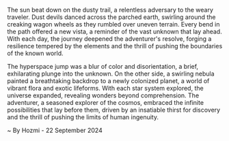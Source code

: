 
The sun beat down on the dusty trail, a relentless adversary to the weary traveler. Dust devils danced across the parched earth, swirling around the creaking wagon wheels as they rumbled over uneven terrain.  Every bend in the path offered a new vista, a reminder of the vast unknown that lay ahead. With each day, the journey deepened the adventurer's resolve, forging a resilience tempered by the elements and the thrill of pushing the boundaries of the known world. 

The hyperspace jump was a blur of color and disorientation, a brief, exhilarating plunge into the unknown. On the other side, a swirling nebula painted a breathtaking backdrop to a newly colonized planet, a world of vibrant flora and exotic lifeforms.  With each star system explored, the universe expanded, revealing wonders beyond comprehension. The adventurer, a seasoned explorer of the cosmos,  embraced the infinite possibilities that lay before them, driven by an insatiable thirst for discovery and the thrill of pushing the limits of human ingenuity. 

~ By Hozmi - 22 September 2024
